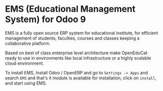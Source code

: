 EMS (Educational Management System) for Odoo 9
==============================================

EMS is a fully open source ERP system for educational institute, for efficient management of students, faculties, courses and classes keeping a collaborative platform.

Based on best of class enterprise level architecture make OpenEduCat ready to use in environments like local infrastructure or a highly scalable cloud environment.

To install EMS, Install Odoo / OpenERP  and go to `Settings -> Apps` and search `EMS` and that's it module is available for installation, click on `install`, and start using EMS.

